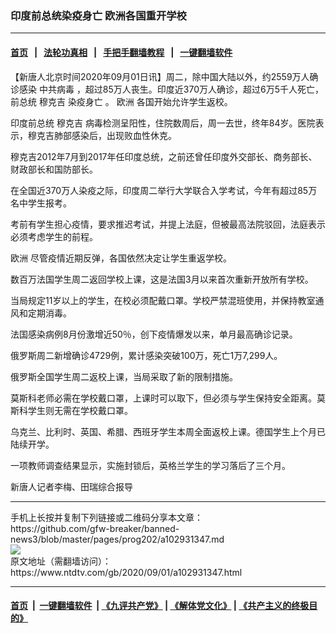 ### 印度前总统染疫身亡 欧洲各国重开学校
------------------------

#### [首页](https://github.com/gfw-breaker/banned-news3/blob/master/README.md) &nbsp;&nbsp;|&nbsp;&nbsp; [法轮功真相](https://github.com/begood0513/basic/blob/master/README.md)  &nbsp;&nbsp;|&nbsp;&nbsp; [手把手翻墙教程](https://github.com/gfw-breaker/guides/wiki)  &nbsp;&nbsp;|&nbsp;&nbsp; [一键翻墙软件](https://github.com/gfw-breaker/nogfw/blob/master/README.md)  



<div><div class="post_content" itemprop="articleBody">
 <p>
  【新唐人北京时间2020年09月01日讯】周二，除中国大陆以外，约2559万人确诊感染
  <ok href="https://www.ntdtv.com/gb/中共病毒.htm">
   中共病毒
  </ok>
  ，超过85万人丧生。印度近370万人确诊，超过6万5千人死亡，前总统
  <ok href="https://www.ntdtv.com/gb/穆克吉.htm">
   穆克吉
  </ok>
  <ok href="https://www.ntdtv.com/gb/染疫身亡.htm">
   染疫身亡
  </ok>
  。
  <ok href="https://www.ntdtv.com/gb/欧洲.htm">
   欧洲
  </ok>
  各国开始允许学生返校。
 </p>
 <p>
  印度前总统
  <ok href="https://www.ntdtv.com/gb/穆克吉.htm">
   穆克吉
  </ok>
  病毒检测呈阳性，住院数周后，周一去世，终年84岁。医院表示，穆克吉肺部感染后，出现败血性休克。
 </p>
 <p>
  穆克吉2012年7月到2017年任印度总统，之前还曾任印度外交部长、商务部长、财政部长和国防部长。
 </p>
 <p>
  在全国近370万人染疫之际，印度周二举行大学联合入学考试，今年有超过85万名中学生报考。
 </p>
 <p>
  考前有学生担心疫情，要求推迟考试，并提上法庭，但被最高法院驳回，法庭表示必须考虑学生的前程。
 </p>
 <p>
  <ok href="https://www.ntdtv.com/gb/欧洲.htm">
   欧洲
  </ok>
  尽管疫情近期反弹，各国依然决定让学生重返学校。
 </p>
 <p>
  数百万法国学生周二返回学校上课，这是法国3月以来首次重新开放所有学校。
 </p>
 <p>
  当局规定11岁以上的学生，在校必须配戴口罩。学校严禁混班使用，并保持教室通风和定期消毒。
 </p>
 <p>
  法国感染病例8月份激增近50％，创下疫情爆发以来，单月最高确诊记录。
 </p>
 <p>
  俄罗斯周二新增确诊4729例，累计感染突破100万，死亡1万7,299人。
 </p>
 <p>
  俄罗斯全国学生周二返校上课，当局采取了新的限制措施。
 </p>
 <p>
  莫斯科老师必需在学校戴口罩，上课时可以取下，但必须与学生保持安全距离。莫斯科学生则无需在学校戴口罩。
 </p>
 <p>
  乌克兰、比利时、英国、希腊、西班牙学生本周全面返校上课。德国学生上个月已陆续开学。
 </p>
 <p>
  一项教师调查结果显示，实施封锁后，英格兰学生的学习落后了三个月。
 </p>
 <p>
  新唐人记者李梅、田瑞综合报导
 </p>
 <div class="single_ad">
 </div>
</div>
</div>
<hr/>
手机上长按并复制下列链接或二维码分享本文章：<br/>
https://github.com/gfw-breaker/banned-news3/blob/master/pages/prog202/a102931347.md <br/>
<a href='https://github.com/gfw-breaker/banned-news3/blob/master/pages/prog202/a102931347.md'><img src='https://github.com/gfw-breaker/banned-news3/blob/master/pages/prog202/a102931347.md.png'/></a> <br/>
原文地址（需翻墙访问）：https://www.ntdtv.com/gb/2020/09/01/a102931347.html


------------------------
#### [首页](https://github.com/gfw-breaker/banned-news3/blob/master/README.md) &nbsp;|&nbsp; [一键翻墙软件](https://github.com/gfw-breaker/nogfw/blob/master/README.md) &nbsp;| [《九评共产党》](https://github.com/gfw-breaker/9ping.md/blob/master/README.md#九评之一评共产党是什么) | [《解体党文化》](https://github.com/gfw-breaker/jtdwh.md/blob/master/README.md) | [《共产主义的终极目的》](https://github.com/gfw-breaker/gczydzjmd.md/blob/master/README.md)


<img src='http://gfw-breaker.win/banned-news3/pages/prog202/a102931347.md' width='0px' height='0px'/>